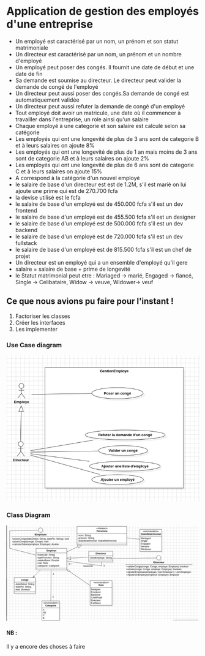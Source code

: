 # Application de gestion des employés d'une entreprise
- Un employé est caractérisé par un nom, un prénom et son statut matrimoniale
- Un directeur est caractérisé par un nom, un prénom et un nombre d'employé
- Un employé peut poser des congés. Il fournit une date de début et une date de fin
- Sa demande est soumise au directeur. Le directeur peut valider la demande de congé de l'employé
- Un directeur peut aussi poser des congés.Sa demande de congé est automatiquement validée
- Un directeur peut aussi refuter la demande de congé d'un employé
- Tout employé doit avoir un matricule, une date où il commencer à travailler dans l'entreprise, un role ainsi qu'un salaire
- Chaque employé à une categorie et son salaire est calculé selon sa catégorie
- Les employés qui ont une longevité de plus de 3 ans sont de categorie B et à leurs salaires on ajoute 8%
- Les employés qui ont une longevité de plus de 1 an mais moins de 3 ans sont de categorie AB et à leurs salaires on ajoute 2%
- Les employés qui ont une longevité de plus de 6 ans sont de categorie C et à leurs salaires on ajoute 15%
- A correspond à la catégorie d'un nouvel employé
- le salaire de base d'un directeur est est de 1.2M, s'il est marié on lui ajoute une prime qui est de 270.700 fcfa
- la devise utilisé est le fcfa
- le salaire de base d'un employé est de 450.000 fcfa s'il est un dev frontend
- le salaire de base d'un employé est de 455.500 fcfa s'il est un designer
- le salaire de base d'un employé est de 500.000 fcfa s'il est un dev backend
- le salaire de base d'un employé est de 720.000 fcfa s'il est un dev fullstack
- le salaire de base d'un employé est de 815.500 fcfa s'il est un chef de projet
- Un directeur est un employé qui a un ensemble d'employé qu'il gere
- salaire = salaire de base + prime de longevité
- le Statut matrimonial peut etre : Mariaged -> marié, Engaged -> fiancé, Single -> Celibataire, Widow -> veuve, Widower-> veuf

## Ce que nous avions pu faire pour l'instant !

1. Factoriser les classes
2. Créer les interfaces
3. Les implementer

### Use Case diagram
![use case diagram](./img/useCase.png)

### Class Diagram

![class diagram](./img/classDiagram.png)




#### NB :
Il y a encore des choses à faire 

